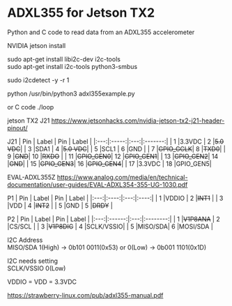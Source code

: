 # ADXL355 for Jetson TX2
Python and C code to read data from an ADXL355 accelerometer

NVIDIA jetson  install

sudo apt-get install libi2c-dev i2c-tools <BR>
sudo apt-get install i2c-tools python3-smbus

sudo i2cdetect -y -r 1

python 
/usr/bin/python3 adxl355example.py

or
C code
./loop

jetson TX2 J21
https://www.jetsonhacks.com/nvidia-jetson-tx2-j21-header-pinout/

J21
| Pin | Label  | Pin | Label    |
|:---:|:-----:|:---:|:-------:|
| 1   |3.3VDC | 2   |~~5.0 VDC~~|
| 3   |SDA1   | 4   |~~5.0 VDC~~|
| 5   |SCL1   | 6   |GND      |
| 7   |~~GPIO_GCLK~~| 8   |~~TXD0~~|
| 9   |~~GND~~| 10  |~~RXDO~~ |
| 11  |~~GPIO_GEN0~~| 12  |~~GPIO_GEN1~~|
| 13  |~~GPIO_GEN2~~| 14  |~~GND~~|
| 15  |~~GPIO_GEN3~~| 16  |~~GPIO_GEN4~~|
| 17  |3.3VDC | 18  |GPIO_GEN5|

EVAL-ADXL355Z
https://www.analog.com/media/en/technical-documentation/user-guides/EVAL-ADXL354-355-UG-1030.pdf

P1
| Pin | Label | Pin | Label |
|:---:|:----:|:---:|:----:|
| 1   |VDDIO | 2   |~~INT1~~  |
| 3   |VDD   | 4   |~~INT2~~  |
| 5   |GND   | 5   |~~DRDY~~  |

P2
| Pin | Label   | Pin | Label     |
|:---:|:------:|:---:|:--------:|
| 1   |~~V1P8ANA~~ | 2   |CS/SCL    |
| 3   |~~V1P8DIG~~ | 4   |SCLK/VSSIO|
| 5   |MISO/SDA| 6   |MOSI/SDA  |


I2C Address  
MISO/SDA    1(High) ->  0b101 0011(0x53)  or  0(Low) -> 0b001 1101(0x1D) 

I2C needs setting  
SCLK/VSSIO    0(Low)   

VDDIO = VDD = 3.3VDC

https://strawberry-linux.com/pub/adxl355-manual.pdf

